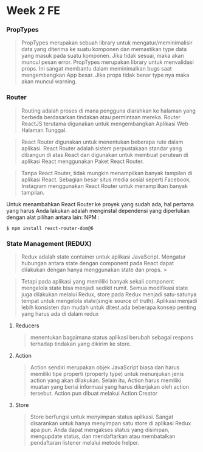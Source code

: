 # Week 2 FE

### PropTypes 

> PropTypes merupakan sebuah library untuk mengatur/meminimalisir data yang diterima ke suatu komponen dan memastikan type data yang masuk pada suatu komponen. Jika tidak sesuai, maka akan muncul pesan error. PropTypes merupakan library untuk menvalidasi props. Ini sangat membantu dalam meminimalkan bugs saat mengembangkan App besar. Jika props tidak benar type nya maka akan muncul warning.
	
	
### Router 

 > Routing adalah proses di mana pengguna diarahkan ke halaman yang berbeda berdasarkan tindakan atau permintaan mereka. Router ReactJS terutama digunakan untuk mengembangkan Aplikasi Web Halaman Tunggal. 
 
 > React Router digunakan untuk menentukan beberapa rute dalam aplikasi. React Router adalah sistem perpustakaan standar yang dibangun di atas React dan digunakan untuk membuat perutean di aplikasi React menggunakan Paket React Router.  
 
 > Tanpa React Router, tidak mungkin menampilkan banyak tampilan di aplikasi React. Sebagian besar situs media sosial seperti Facebook, Instagram menggunakan React Router untuk menampilkan banyak tampilan.

 Untuk menambahkan React Router ke proyek yang sudah ada, hal pertama yang harus Anda lakukan adalah menginstal dependensi yang diperlukan dengan alat pilihan antara lain: 
 NPM : 
 
    $ npm install react-router-dom@6

### State Management (REDUX)
 > Redux adalah state container untuk aplikasi JavaScript. Mengatur hubungan antara state dengan component pada React dapat dilakukan dengan hanya menggunakan state dan props. > 
 
 > Tetapi pada aplikasi yang memilliki banyak sekali component mengelola state bisa menjadi sedikit rumit. Semua modifikasi state juga dilakukan melalui Redux, store pada Redux menjadi satu-satunya tempat untuk mengelola state(single source of truth).
 >Aplikasi menjadi lebih konsisten dan mudah untuk ditest.ada beberapa konsep penting yang harus ada di dalam redux

 1. Reducers 
    
    > menentukan bagaimana status aplikasi berubah sebagai respons terhadap tindakan yang dikirim ke store.

 2. Action 

    > Action sendiri merupakan objek JavaScript biasa dan harus memiliki tipe properti (property type) untuk menunjukan jenis action yang akan dilakukan. Selain itu, Action harus memiliki muatan yang berisi informasi yang harus dikerjakan oleh action tersebut. Action pun dibuat melakui Action Creator

 3. Store
    
    > Store berfungsi untuk menyimpan status aplikasi. Sangat disarankan untuk hanya menyimpan satu store di aplikasi Redux apa pun. Anda dapat mengakses status yang disimpan, mengupdate status, dan mendaftarkan atau membatalkan pendaftaran listener melalui metode helper.